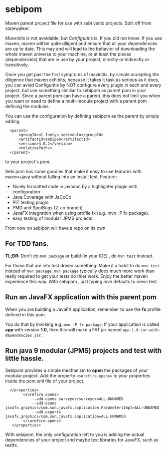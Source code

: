 # sebipom

Maven parent project file for use with sebi venlo projects. Split off from statewalker.

*Mavenitis* is not avoidable, but *Configuritis* is.
If you did not know: If you use maven, maven will be quite diligent and ensure that all your
dependencies are up to date. This may and will lead to the behavior of downloading the whole maven universe to
your machine, or at least the pieces (dependencies) that are in use by your project, directly or indirectly or transitively.

Once you get past the first symptoms of mavinitis, by simple accepting the diligence that maven exhibits, because it takes
it task as serious as it does, you can avoid Configuritis by NOT configure every plugin in each and every project, but use something
similiar to sebipom as parent pom in your project. Since a parent pom can have a parent,
this does not limit you when you want or need to define a multi-module project with a parent pom defining the modules.

You can use the configuration by defining sebipom as the parent by simply adding

```
  <parent>
      <groupId>nl.fontys.sebivenlo</groupId>
      <artifactId>sebipom</artifactId>
      <version>3.0.2</version>
      <relativePath/>
  </parent>
```
to your project's pom.


Sebi pom has some goodies that make it easy to use features with maven+java without falling into an install fest.
Feature:

* Nicely formatted code in javadoc by a highlighter plugin with configuration
* Java Coverage with JaCoCo
* PIT testing plugin
* PMD and SpotBugs (2.x.x branch)
* JavaFX integration when using profile fx (e.g. mvn -P fx package).
* easy testing of modular JPMS  projects

From now on sebipon will have a repo on its own.

## For TDD fans.

**TL;DR:** Don't do `mvn package` or build (in your IDE) , do `mvn test` instead.

For those that are into test driven something:
Make it a habit to do `mvn test` instead of `mvn package`. `mvn package` typically does much more work than really required to get your tests do thier work. Enjoy the better maven experience this way. With sebipom , just typing *mvn*  defaults to mevn test.

## Run an JavaFX application with this parent pom

When you are building a JavaFX application, remember to use the **fx** profile defined in this pom.

You do that by invoking e.g.  `mvn -P fx package`. If your application is called **app** with version **1.0**, then this will make a FAT jar named
`app-1.0-jar-with-dependencies.jar`.

## Run java 9 modular (JPMS) projects and test with little hassle.

Sebipom provides a simple mechanism to **open** the packages of your modular project.
Add the property `<surefire.opens>` to your properties inside the pom.xml file of your project.

```
  </properties>
        <surefire.opens>
            --add-opens surveyor/surveyor=ALL-UNNAMED
            --add-opens javafx.graphics/com.sun.javafx.application.ParametersImpl=ALL-UNNAMED
            --add-exports javafx.graphics/com.sun.javafx.application=ALL-UNNAMED
        </surefire.opens>
   </properties>
```

With sebipom, the only configuration left to you is adding the actual dependencies of your project and maybe test libraries
for JavaFX, such as testfx.
